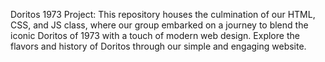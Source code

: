 Doritos 1973 Project: This repository houses the culmination of our HTML, CSS, and JS class, where our group embarked on a journey to blend the iconic Doritos of 1973 with a touch of modern web design. 
Explore the flavors and history of Doritos through our simple and engaging website.
